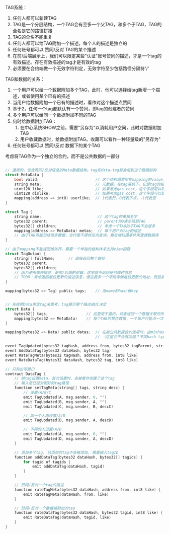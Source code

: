TAG系统：
1. 任何人都可以新建TAG
2. TAG是一个分层结构，一个TAG会有至多一个父TAG，和多个子TAG，TAG的全名是它的路径拼接
3. TAG的全名不能重复
4. 任何人都可以给TAG附加一个描述，每个人的描述是独立的
5. 任何账号都可以 赞同/反对 TAG的某个描述 
6. 在前/后端展示上，我们可以限定某些"认证"账号赞同的描述，才是一个tag的有效描述。存在有效描述的tag才是有效的tag
7. 必须要在合约端做一个无效字符判定，无效字符至少包括路径分隔符'/'

TAG和数据的关系：
1. 一个用户可以给一个数据附加多个TAG，此时，他可以选择给tag新增一个描述，或者使用某个已有的描述
2. 当用户给数据附加一个已有的描述时，看作对这个描述点赞同
3. 基于2，任何一个tag都默认有一个赞同，即tag的创建者的赞同
4. 多个用户可以给同一个数据附加不同的TAG
5. 何时给数据附加TAG：
    1. 在中心系统SHOW之前，需要"另存为"以消耗用户空间，此时对数据附加TAG
    2. 用户收藏数据时，给数据附加TAG。收藏可以看作一种轻量级的"另存为"
6. 任何账号都可以 赞同/反对 数据下的某个TAG

考虑将TAG作为一个独立的合约，而不是公共数据的一部分
```c

// 通用的，包含赞同/反对信息的Meta数据结构。tag和data-tag都会用到这个数据结构
struct MetaData {
    bool valid;                         // 这个结构通常用在mapping的value，用这个字段表示这个value是否为空
    string meta;                        // 元数据。在tag系统下，它是tag的描述；在data-tag系统下，它是附加这个tag的原因
    uint128 like;                       // 如果考虑gas cost，这个字段可以取消
    uint128 dislike;                    // 如果考虑gas cost，这个字段可以取消
    mapping(address => int8) userlike;  // 1代表赞，0代表不点，-1代表否
}

struct Tag {
    string name;                         // 这个tag的单独名字
    bytes32 parent;                      // parent为0表示顶层TAG
    bytes32[] children;                  // 考虑一个TAG的子TAG不会很多
    mapping(address => MetaData) metas;  // 每个用户对tag的描述
    // 由于TAG可能包括很多数据，合约里不提供反向查询，靠后端扫描事件来重建数据库
}

// 由于mapping不能返回给外界，需要一个单独的结构体来支持view函数
struct TagOutput {
    string[] fullName;      // 直接返回整个路径
    bytes32 parent;
    bytes32[] children;
    // 因为使用哪种描述，是前/后端的逻辑，这里就不返回任何描述信息
    // TODO：考虑返回最后更新的描述信息，但这要多一个字段存储最后更新的地址，而且类似"编辑战争"，最后更新的描述不一定是更正确的描述
}

mapping(bytes32 => Tag) public tags;    // 由name的hash做key


// 先按照Data绑定tag来思考，tag展示哪个描述由UI决定
struct Data {
    bytes32[] tags;                 // 这里用于遍历，或者返回一个数据关联的所有tag。如果考虑gas cost，这个字段可以取消
    mapping(bytes32 => MetaData)    // 每个TAG的赞否数据，一个账户只能点一次赞或否
}

mapping(bytes32 => Data) public datas;  // 在被公共数据合约使用时，由mixhash做key,其他的合约可以有不同的data key使用方式
                                        // （这里会不会有问题？不同hash type的同一份数据会被视为不同的数据）

event TagUpdated(bytes32 tagHash, address from, bytes32 tagParent, string name)
event AddDataTag(bytes32 dataHash, bytes32 tag)
event RateTagMeta(bytes32 tagHash, address from, int8 like)
event RateDataTag(bytes32 dataHash, bytes32 tag, int8 like)

// 只列出写接口
contract DataTag {
    // 给tag设置meta，首次设置时，会被看作创建了这个tag
    // 输入是已经分割好的tag路径
    function setTagMeta(string[] tags, string desc) {
        // 设置/A/B/C
        emit TagUpdated(A, msg.sender, 0, "")
        emit TagUpdated(B, msg.sender, A, "")
        emit TagUpdated(C, msg.sender, B, descC)

        // 同一个人再设置/A/D
        emit TagUpdated(D, msg.sender, A, descD)

        // 不同的人设置/A/D
        emit TagUpdated(A, msg.sender, 0, "")
        emit TagUpdated(D, msg.sender, A, descD)
    }

    // 添加多个tag. 已添加的tag不会被添加. 需要输入tagID
    function addDataTag(bytes32 dataHash, bytes32[] tagids) {
        for tagid of tagids {
            emit addDataTag(dataHash, tagid)
        }
    }

    // 赞同/反对一个tag的描述
    function rateTagMeta(bytes32 dataHash, address from, int8 like) {
        emit RateTagMeta(dataHash, from, like)
    }

    // 赞同/反对一个数据被附加的tag
    function rateDataTag(bytes32 dataHash, bytes32 tagid, int8 like) {
        emit RateDataTag(dataHash, tagid, like)
    }
}
```